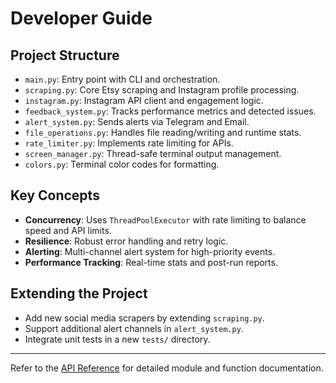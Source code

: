 # Developer Guide

## Project Structure

- `main.py`: Entry point with CLI and orchestration.
- `scraping.py`: Core Etsy scraping and Instagram profile processing.
- `instagram.py`: Instagram API client and engagement logic.
- `feedback_system.py`: Tracks performance metrics and detected issues.
- `alert_system.py`: Sends alerts via Telegram and Email.
- `file_operations.py`: Handles file reading/writing and runtime stats.
- `rate_limiter.py`: Implements rate limiting for APIs.
- `screen_manager.py`: Thread-safe terminal output management.
- `colors.py`: Terminal color codes for formatting.

## Key Concepts

- **Concurrency**: Uses `ThreadPoolExecutor` with rate limiting to balance speed and API limits.
- **Resilience**: Robust error handling and retry logic.
- **Alerting**: Multi-channel alert system for high-priority events.
- **Performance Tracking**: Real-time stats and post-run reports.

## Extending the Project

- Add new social media scrapers by extending `scraping.py`.
- Support additional alert channels in `alert_system.py`.
- Integrate unit tests in a new `tests/` directory.

---

Refer to the [API Reference](api_reference.md) for detailed module and function documentation.
